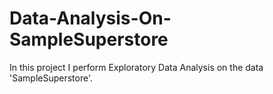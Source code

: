 # Data-Analysis-On-SampleSuperstore
In this project I perform Exploratory Data Analysis on the data 'SampleSuperstore'.
